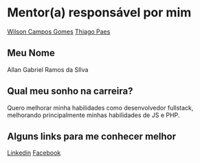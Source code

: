 # Mentor(a) responsável por mim

[Wilson Campos Gomes](/mentores/perfis/wilson_campos.md)
[Thiago Paes](/mentores/perfis/thiago_paes.md)

## Meu Nome

Allan Gabriel Ramos da SIlva

## Qual meu sonho na carreira?

Quero melhorar minha habilidades como desenvolvedor fullstack, melhorando principalmente minhas habilidades de JS e PHP.

## Alguns links para me conhecer melhor

[Linkedin](https://br.linkedin.com/in/allangabrielrds)
[Facebook](https://www.facebook.com/allangabrielrds)
